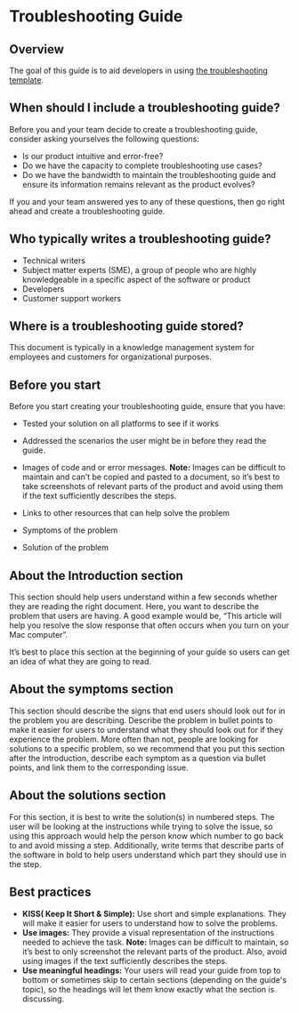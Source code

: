 # **Troubleshooting Guide**

## **Overview**

 The goal of this guide is to aid developers in using [the troubleshooting template](/troubleshooting-template.md).

## When should I include a troubleshooting guide?

Before you and your team decide to create a troubleshooting guide, consider asking yourselves the following questions:

* Is our product intuitive and error-free?
* Do we have the capacity to complete troubleshooting use cases?
* Do we have the bandwidth to maintain the troubleshooting guide and ensure its information remains relevant as the product evolves?

If you and your team answered yes to any of these questions, then go right ahead and create a troubleshooting guide.

## Who typically writes a troubleshooting guide?

* Technical writers
* Subject matter experts (SME), a group of people who are highly knowledgeable in a specific aspect of the software or product
* Developers
* Customer support workers

## Where is a troubleshooting guide stored?

This document is typically in a knowledge management system for employees and customers for organizational purposes.

## Before you start

Before you start creating your troubleshooting guide, ensure that you have:

* Tested your solution on all platforms to see if it works
* Addressed the scenarios the user might be in before they read the guide.
* Images of code and or error messages. **Note:** Images can be difficult to maintain and can’t be copied and pasted to a document, so it’s best to take screenshots of relevant parts of the product and avoid using them if the text sufficiently describes the steps.

* Links to other resources that can help solve the problem
* Symptoms of the problem
* Solution of the problem

## **About the Introduction section**

This section should help users understand within a few seconds whether they are reading the right document. Here, you want to describe the problem that users are having. A good example would be, “This article will help you resolve the slow response that often occurs when you turn on your Mac computer”.

It’s best to place this section at the beginning of your guide so users can get an idea of what they are going to read.

## About the symptoms section

This section should describe the signs that end users should look out for in the problem you are describing. Describe the problem in bullet points to make it easier for users to understand what they should look out for if they experience the problem. More often than not, people are looking for solutions to a specific problem, so we recommend that you put this section after the introduction, describe each symptom as a question via bullet points, and link them to the corresponding issue.

## About the solutions section

For this section, it is best to write the solution(s) in numbered steps. The user will be looking at the instructions while trying to solve the issue, so using this approach would help the person know which number to go back to and avoid missing a step. Additionally, write terms that describe parts of the software in bold to help users understand which part they should use in the step.

## Best practices

* **KISS( Keep It Short & Simple):** Use short and simple explanations. They will make it easier for users to understand how to solve the problems.  
* **Use images:** They provide a visual representation of the instructions needed to achieve the task. **Note:** Images can be difficult to maintain, so it’s best to only screenshot the relevant parts of the product. Also, avoid using images if the text sufficiently describes the steps.
* **Use meaningful headings:** Your users will read your guide from top to bottom or sometimes skip to certain sections (depending on the guide's topic), so the headings will let them know exactly what the section is discussing.
